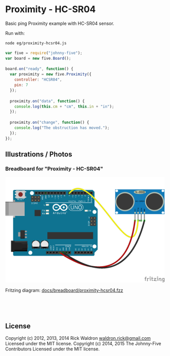 <!--remove-start-->

# Proximity - HC-SR04


Basic ping Proximity example with HC-SR04 sensor.


Run with:
```bash
node eg/proximity-hcsr04.js
```

<!--remove-end-->

```javascript
var five = require("johnny-five");
var board = new five.Board();

board.on("ready", function() {
  var proximity = new five.Proximity({
    controller: "HCSR04",
    pin: 7
  });

  proximity.on("data", function() {
    console.log(this.cm + "cm", this.in + "in");
  });

  proximity.on("change", function() {
    console.log("The obstruction has moved.");
  });
});

```


## Illustrations / Photos


### Breadboard for "Proximity - HC-SR04"



![docs/breadboard/proximity-hcsr04.png](breadboard/proximity-hcsr04.png)<br>

Fritzing diagram: [docs/breadboard/proximity-hcsr04.fzz](breadboard/proximity-hcsr04.fzz)

&nbsp;





&nbsp;

<!--remove-start-->

## License
Copyright (c) 2012, 2013, 2014 Rick Waldron <waldron.rick@gmail.com>
Licensed under the MIT license.
Copyright (c) 2014, 2015 The Johnny-Five Contributors
Licensed under the MIT license.

<!--remove-end-->
